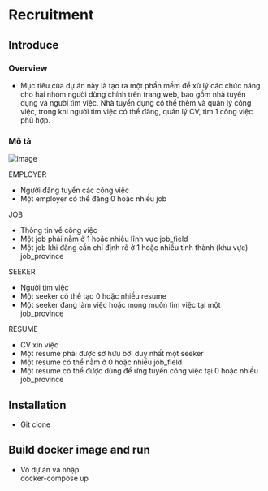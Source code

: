 # Recruitment

## Introduce
### Overview
- Mục tiêu của dự án này là tạo ra một phần mềm để xử lý các chức năng cho hai nhóm người dùng chính trên trang web, bao gồm nhà tuyển dụng và người tìm việc. Nhà tuyển dụng có thể thêm và quản lý công việc, trong khi người tìm việc có thể đăng, quản lý CV, tìm 1 công việc phù hợp.

### Mô tả
![image](https://github.com/dungdinhhaha/recruitment1/assets/116552465/9c63d97e-83e3-45b6-9220-94790ca00562)

EMPLOYER
- Người đăng tuyển các công việc
- Một employer có thể đăng 0 hoặc nhiều job

JOB
- Thông tin về công việc
- Một job phải nằm ở 1 hoặc nhiều lĩnh vực job_field
- Một job khi đăng cần chỉ định rõ ở 1 hoặc nhiều tỉnh thành (khu vực) job_province

SEEKER
- Người tìm việc
- Một seeker có thể tạo 0 hoặc nhiều resume
- Một seeker đang làm việc hoặc mong muốn tìm việc tại một job_province

RESUME
- CV xin việc
- Một resume phải được sở hữu bởi duy nhất một seeker
- Một resume có thể nằm ở 0 hoặc nhiều job_field
- Một resume có thể được dùng để ứng tuyển công việc tại 0 hoặc nhiều job_province

## Installation
- Git clone

## Build docker image and run
- Vô dự án và nhập  
  docker-compose up
